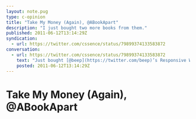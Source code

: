 ```yaml
---
layout: note.pug
type: c-opinion
title: "Take My Money (Again), @ABookApart"
description: "I just bought two more books from them."
published: 2011-06-12T13:14:29Z
syndication:
  - url: https://twitter.com/cssence/status/79899374133583872
conversation:
  - url: https://twitter.com/cssence/status/79899374133583872
    text: "Just bought [@beep](https://twitter.com/beep)’s Responsive Web Design and [@kissane](https://twitter.com/kissane)’s The Elements Of Content Strategy [@abookapart](https://twitter.com/abookapart)"
    posted: 2011-06-12T13:14:29Z
---
```


# Take My Money (Again), @ABookApart
